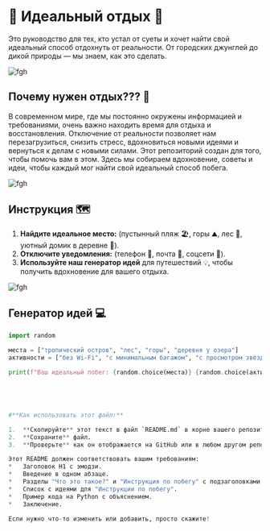 


# 🌴 Идеальный отдых 🚀

Это руководство для тех, кто устал от суеты и хочет найти свой идеальный способ отдохнуть от реальности. От городских джунглей до дикой природы — мы знаем, как это сделать.

![fgh](https://steamuserimages-a.akamaihd.net/ugc/958588246121643209/6F320BE0C766802E8B761E6B7F8F3C1F5F4AA222/)

## Почему нужен отдых??? 🤔

В современном мире, где мы постоянно окружены информацией и требованиями, очень важно находить время для отдыха и восстановления. Отключение от реальности позволяет нам перезагрузиться, снизить стресс, вдохновиться новыми идеями и вернуться к делам с новыми силами. Этот репозиторий создан для того, чтобы помочь вам в этом. Здесь мы собираем вдохновение, советы и идеи, чтобы каждый мог найти свой идеальный способ побега.

![fgh](https://i.pinimg.com/originals/9c/38/8f/9c388fa05f04b325b78e2899f18809bc.gif)

## Инструкция 🗺️

1.  **Найдите идеальное место:** (пустынный пляж 🏖️, горы ⛰️, лес 🌲, уютный домик в деревне 🏡).
2.  **Отключите уведомления:** (телефон 📵, почта 📧, соцсети 📱).
3.  **Используйте наш генератор идей** для путешествий 💡, чтобы получить вдохновение для вашего отдыха.

![fgh](https://i.pinimg.com/originals/d4/ce/41/d4ce413b97c2e87b0795e758674a41f2.gif)

## Генератор идей 💻
```python
import random

места = ["тропический остров", "лес", "горы", "деревня у озера"]
активности = ["без Wi-Fi", "с минимальным багажом", "с просмотром звёзд"]

print(f"Ваш идеальный побег: {random.choice(места)} {random.choice(активности)}")





#**Как использовать этот файл:**

1.  **Скопируйте** этот текст в файл `README.md` в корне вашего репозитория.
2.  **Сохраните** файл.
3.  **Проверьте** как он отображается на GitHub или в любом другом репозитории.

Этот README должен соответствовать вашим требованиям:
*   Заголовок H1 с эмодзи.
*   Введение в одном абзаце.
*   Разделы "Что это такое?" и "Инструкция по побегу" с подзаголовками и эмодзи.
*   Список с идеями для "Инструкции по побегу".
*   Пример кода на Python с объяснением.
*   Заключение.

Если нужно что-то изменить или добавить, просто скажите!
